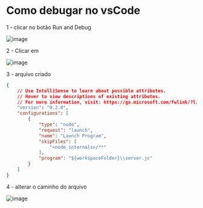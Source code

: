 # Como debugar no vsCode

1 - clicar no botão Run and Debug

![image](https://github.com/luizreboucas/fastify/assets/99728452/47329668-bd62-41ca-85a1-1581aab90183)

2 - Clicar em

![image](https://github.com/luizreboucas/fastify/assets/99728452/852c0eb8-fe01-45ed-a435-432ed17d9acb)

3 - arquivo criado

```json
{
    // Use IntelliSense to learn about possible attributes.
    // Hover to view descriptions of existing attributes.
    // For more information, visit: https://go.microsoft.com/fwlink/?linkid=830387
    "version": "0.2.0",
    "configurations": [
        {
            "type": "node",
            "request": "launch",
            "name": "Launch Program",
            "skipFiles": [
                "<node_internals>/**"
            ],
            "program": "${workspaceFolder}\\server.js"
        }
    ]
}
```

4 - alterar o caminho do arquivo

![image](https://github.com/luizreboucas/fastify/assets/99728452/1ddb5618-29ca-4b8a-8b7c-1d42693f0592)

